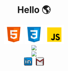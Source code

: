 <h1 align="center">
  Hello 🌎 
</h1>

<!--Languages-->

<div align="center">
<a href = "https://developer.mozilla.org/pt-BR/docs/Web/HTML" > <img src = "images/languages/html.png" width =60px alt =  "HTML" /></a>
<a href = "https://developer.mozilla.org/pt-BR/docs/Web/CSS/Reference"> <img src = "images/languages/css.png" width = 60px alt = "CSS" /></a>
<a href = "https://developer.mozilla.org/pt-BR/docs/Learn/JavaScript"> <img src = "images/languages/js.png" alt ="JavaScript" width = 60px /></a>
</div>

<!--Languages-->

<!--Github stats-->

<div align = "center">
<a href = "https://github.com/AdynanAraujo"> <img width = 400px src = "https://github-readme-stats.vercel.app/api?username=adynanaraujo&theme=graywhite&show_icons=true"/>
</div> </a>

<!--Github stats-->

<!--Most Used Languages-->

<div align = center>
<a href = "https://github.com/AdynanAraujo"> <img width = 400px src = "https://github-readme-stats.vercel.app/api/top-langs/?username=adynanaraujo&layout=compact"/> </a>
</div>

<!--Most Used Languages-->

<!--Contact me -->

<div align="center">
  <a href="https://linkedin.com/in/adynan-araújo-2a3213231"><img src="images/connect/in.png" width = 25px/></a>&nbsp;&nbsp;
  <a href="mailto:adynan268@gmail.com"><img src="images/connect/gmail.png" alt="email" width = 25px/></a>
</div>

<!--Contact me -->
